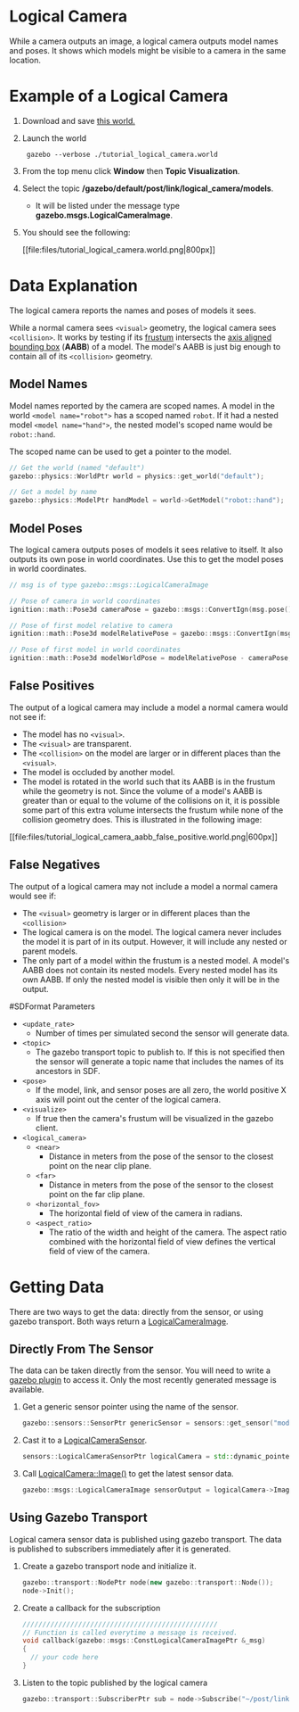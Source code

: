# Logical Camera
While a camera outputs an image, a logical camera outputs model names and poses.
It shows which models might be visible to a camera in the same location.

# Example of a Logical Camera
1. Download and save [this world.](http://github.com/osrf/gazebo_tutorials/raw/master/logical_camera_sensor/files/tutorial_logical_camera.world)
    
    <include lang='xml' from='/#include/' src='http://github.com/osrf/gazebo_tutorials/raw/master/logical_camera_sensor/files/tutorial_logical_camera.world'/>

1. Launch the world
        
        gazebo --verbose ./tutorial_logical_camera.world

1. From the top menu click **Window** then **Topic Visualization**.
1. Select the topic **/gazebo/default/post/link/logical_camera/models**.
    * It will be listed under the message type **gazebo.msgs.LogicalCameraImage**.
1. You should see the following:
    
    [[file:files/tutorial_logical_camera.world.png|800px]]


# Data Explanation
The logical camera reports the names and poses of models it sees.

While a normal camera sees `<visual>` geometry, the logical camera sees `<collision>`.
It works by testing if its [frustum](https://en.wikipedia.org/wiki/Viewing_frustum) intersects the [axis aligned bounding box](https://en.wikipedia.org/wiki/Bounding_volume) (**AABB**) of a model.
The model's AABB is just big enough to contain all of its `<collision>` geometry.


## Model Names
Model names reported by the camera are scoped names.
A model in the world `<model name="robot">` has a scoped named `robot`.
If it had a nested model `<model name="hand">`, the nested model's scoped name would be `robot::hand`.

The scoped name can be used to get a pointer to the model.

```cpp
// Get the world (named "default")
gazebo::physics::WorldPtr world = physics::get_world("default");

// Get a model by name
gazebo::physics::ModelPtr handModel = world->GetModel("robot::hand");
```

## Model Poses
The logical camera outputs poses of models it sees relative to itself.
It also outputs its own pose in world coordinates.
Use this to get the model poses in world coordinates.

```cpp
// msg is of type gazebo::msgs::LogicalCameraImage

// Pose of camera in world coordinates
ignition::math::Pose3d cameraPose = gazebo::msgs::ConvertIgn(msg.pose());

// Pose of first model relative to camera
ignition::math::Pose3d modelRelativePose = gazebo::msgs::ConvertIgn(msg.model(0).pose());

// Pose of first model in world coordinates
ignition::math::Pose3d modelWorldPose = modelRelativePose - cameraPose;
```

## False Positives
The output of a logical camera may include a model a normal camera would not see if:

* The model has no `<visual>`.
* The `<visual>` are transparent.
* The `<collision>` on the model are larger or in different places than the `<visual>`.
* The model is occluded by another model.
* The model is rotated in the world such that its AABB is in the frustum while the geometry is not.
  Since the volume of a model's AABB is greater than or equal to the volume of the collisions on it,
  it is possible some part of this extra volume intersects the frustum while none of the collision geometry does.
  This is illustrated in the following image:

[[file:files/tutorial_logical_camera_aabb_false_positive.world.png|600px]]

## False Negatives
The output of a logical camera may not include a model a normal camera would see if:

* The `<visual>` geometry is larger or in different places than the `<collision>`
* The logical camera is on the model.
  The logical camera never includes the model it is part of in its output.
  However, it will include any nested or parent models.
* The only part of a model within the frustum is a nested model.
  A model's AABB does not contain its nested models.
  Every nested model has its own AABB.
  If only the nested model is visible then only it will be in the output.

#SDFormat Parameters
* `<update_rate>`
  * Number of times per simulated second the sensor will generate data.
* `<topic>`
  * The gazebo transport topic to publish to.
    If this is not specified then the sensor will generate a topic name that includes the names of its ancestors in SDF.
* `<pose>`
  * If the model, link, and sensor poses are all zero, the world positive X axis will point out the center of the logical camera.
* `<visualize>`
  * If true then the camera's frustum will be visualized in the gazebo client.
* `<logical_camera>`
  * `<near>`
      * Distance in meters from the pose of the sensor to the closest point on the near clip plane.
  * `<far>`
      * Distance in meters from the pose of the sensor to the closest point on the far clip plane.
  * `<horizontal_fov>`
      * The horizontal field of view of the camera in radians.
  * `<aspect_ratio>`
      * The ratio of the width and height of the camera.
        The aspect ratio combined with the horizontal field of view defines the vertical field of view of the camera.

# Getting Data
There are two ways to get the data: directly from the sensor, or using gazebo transport.
Both ways return a [LogicalCameraImage](https://github.com/osrf/gazebo/blob/gazebo7/gazebo/msgs/logical_camera_image.proto).

## Directly From The Sensor
The data can be taken directly from the sensor.
You will need to write a [gazebo plugin](http://gazebosim.org/tutorials?tut=plugins_hello_world&cat=write_plugin) to access it.
Only the most recently generated message is available.

1. Get a generic sensor pointer using the name of the sensor.
    
    ~~~cpp
    gazebo::sensors::SensorPtr genericSensor = sensors::get_sensor("model_name::link_name::my_logical_camera")
    ~~~

1. Cast it to a [LogicalCameraSensor](http://osrf-distributions.s3.amazonaws.com/gazebo/api/7.1.0/classgazebo_1_1sensors_1_1LogicalCameraSensor.html).
    
    ~~~cpp
    sensors::LogicalCameraSensorPtr logicalCamera = std::dynamic_pointer_cast<sensors::LogicalCameraSensor>(genericSensor);
    ~~~

1. Call [LogicalCamera::Image()](http://osrf-distributions.s3.amazonaws.com/gazebo/api/7.1.0/classgazebo_1_1sensors_1_1LogicalCameraSensor.html#a753f458d95c8f7abcfa87b19fffe0021) to get the latest sensor data.
    
    ~~~cpp
    gazebo::msgs::LogicalCameraImage sensorOutput = logicalCamera->Image();
    ~~~

## Using Gazebo Transport
Logical camera sensor data is published using gazebo transport.
The data is published to subscribers immediately after it is generated.

1. Create a gazebo transport node and initialize it.
    
    ~~~cpp
    gazebo::transport::NodePtr node(new gazebo::transport::Node());
    node->Init();
    ~~~

1. Create a callback for the subscription
    
    ~~~cpp
    /////////////////////////////////////////////////
    // Function is called everytime a message is received.
    void callback(gazebo::msgs::ConstLogicalCameraImagePtr &_msg)
    {
      // your code here
    }
    ~~~

1. Listen to the topic published by the logical camera
    
    ~~~cpp
    gazebo::transport::SubscriberPtr sub = node->Subscribe("~/post/link/logical_camera/models", callback);
    ~~~
